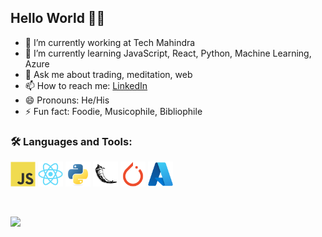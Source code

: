 ## Hello World 🙋‍♂️

<!-- **JyotiRSharma/JyotiRSharma** is a ✨ _special_ ✨ repository because its `README.md` (this file) appears on your GitHub profile. -->

- 🔭 I’m currently working at Tech Mahindra
- 🌱 I’m currently learning JavaScript, React, Python, Machine Learning, Azure
- 💬 Ask me about trading, meditation, web
- 📫 How to reach me: [LinkedIn](https://www.linkedin.com/in/jrsharma11/)
- 😄 Pronouns: He/His
- ⚡ Fun fact: Foodie, Musicophile, Bibliophile

### 🛠️ Languages and Tools:
  <code><img src="https://github.com/devicons/devicon/blob/master/icons/javascript/javascript-original.svg" title="JavaScript" alt="javascript" width="40" height="40" /></code>
  <code><img src="https://github.com/devicons/devicon/blob/master/icons/react/react-original.svg" title="React" alt="react" width="40" height="40" /></code>
  <code><img src="https://github.com/devicons/devicon/blob/master/icons/python/python-original.svg" title="Python" alt="python" width="40" height="40" /></code>
  <code><img src="https://github.com/devicons/devicon/blob/master/icons/flask/flask-original.svg" title="Flask" alt="flask" width="40" height="40" /></code>
  <code><img src="https://github.com/devicons/devicon/blob/master/icons/pytorch/pytorch-original.svg" title="PyTorch" alt="pytorch" width="40" height="40" /></code>
  <code><img src="https://github.com/devicons/devicon/blob/master/icons/azure/azure-original.svg" title="Azure" alt="azure" width="40" height="40" /></code>

&nbsp;
<!-- [![Top Langs](https://github-readme-stats.vercel.app/api/top-langs/?username=jyotirsharma)](https://github.com/anuraghazra/github-readme-stats)  -->
<img src="https://github-readme-stats.vercel.app/api//?username=jyotirsharma&theme=" />
